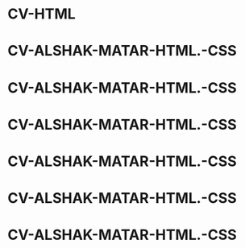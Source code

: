 # CV-HTML
# CV-ALSHAK-MATAR-HTML.-CSS
# CV-ALSHAK-MATAR-HTML.-CSS
# CV-ALSHAK-MATAR-HTML.-CSS
# CV-ALSHAK-MATAR-HTML.-CSS
# CV-ALSHAK-MATAR-HTML.-CSS
# CV-ALSHAK-MATAR-HTML.-CSS

